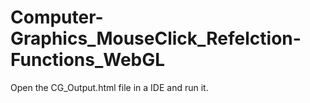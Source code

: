 # Computer-Graphics_MouseClick_Refelction-Functions_WebGL

Open the CG_Output.html file in a IDE and run it.
